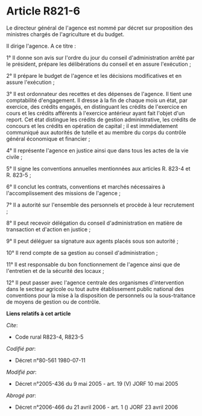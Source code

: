 # Article R821-6

Le directeur général de l'agence est nommé par décret sur proposition des ministres chargés de l'agriculture et du budget.

Il dirige l'agence. A ce titre :

1° Il donne son avis sur l'ordre du jour du conseil d'administration arrêté par le président, prépare les délibérations du
conseil et en assure l'exécution ;

2° Il prépare le budget de l'agence et les décisions modificatives et en assure l'exécution ;

3° Il est ordonnateur des recettes et des dépenses de l'agence. Il tient une comptabilité d'engagement. Il dresse à la fin de
chaque mois un état, par exercice, des crédits engagés, en distinguant les crédits de l'exercice en cours et les crédits
afférents à l'exercice antérieur ayant fait l'objet d'un report. Cet état distingue les crédits de gestion administrative,
les crédits de concours et les crédits en opération de capital ; il est immédiatement communiqué aux autorités de tutelle et
au membre du corps du contrôle général économique et financier ;

4° Il représente l'agence en justice ainsi que dans tous les actes de la vie civile ;

5° Il signe les conventions annuelles mentionnées aux articles R. 823-4 et R. 823-5 ;

6° Il conclut les contrats, conventions et marchés nécessaires à l'accomplissement des missions de l'agence ;

7° Il a autorité sur l'ensemble des personnels et procède à leur recrutement ;

8° Il peut recevoir délégation du conseil d'administration en matière de transaction et d'action en justice ;

9° Il peut déléguer sa signature aux agents placés sous son autorité ;

10° Il rend compte de sa gestion au conseil d'administration ;

11° Il est responsable du bon fonctionnement de l'agence ainsi que de l'entretien et de la sécurité des locaux ;

12° Il peut passer avec l'agence centrale des organismes d'intervention dans le secteur agricole ou tout autre établissement
public national des conventions pour la mise à la disposition de personnels ou la sous-traitance de moyens de gestion ou de
contrôle.

**Liens relatifs à cet article**

_Cite_:

  - Code rural R823-4, R823-5

_Codifié par_:

  - Décret n°80-561 1980-07-11

_Modifié par_:

  - Décret n°2005-436 du 9 mai 2005 - art. 19 (V) JORF 10 mai 2005

_Abrogé par_:

  - Décret n°2006-466 du 21 avril 2006 - art. 1 () JORF 23 avril 2006
